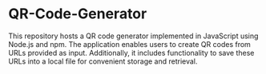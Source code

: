 # QR-Code-Generator
This repository hosts a QR code generator implemented in JavaScript using Node.js and npm. The application enables users to create QR codes from URLs provided as input. Additionally, it includes functionality to save these URLs into a local file for convenient storage and retrieval.
